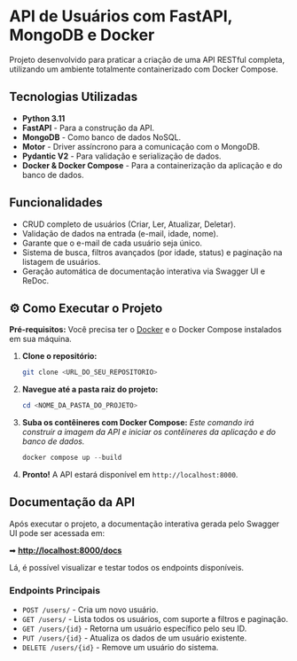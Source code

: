 # API de Usuários com FastAPI, MongoDB e Docker

Projeto desenvolvido para praticar a criação de uma API RESTful completa, utilizando um ambiente totalmente containerizado com Docker Compose.

##  Tecnologias Utilizadas

* **Python 3.11**
* **FastAPI** - Para a construção da API.
* **MongoDB** - Como banco de dados NoSQL.
* **Motor** - Driver assíncrono para a comunicação com o MongoDB.
* **Pydantic V2** - Para validação e serialização de dados.
* **Docker & Docker Compose** - Para a containerização da aplicação e do banco de dados.

##  Funcionalidades

* CRUD completo de usuários (Criar, Ler, Atualizar, Deletar).
* Validação de dados na entrada (e-mail, idade, nome).
* Garante que o e-mail de cada usuário seja único.
* Sistema de busca, filtros avançados (por idade, status) e paginação na listagem de usuários.
* Geração automática de documentação interativa via Swagger UI e ReDoc.

## ⚙️ Como Executar o Projeto

**Pré-requisitos:** Você precisa ter o [Docker](https://www.docker.com/products/docker-desktop/) e o Docker Compose instalados em sua máquina.

1.  **Clone o repositório:**
    ```bash
    git clone <URL_DO_SEU_REPOSITORIO>
    ```

2.  **Navegue até a pasta raiz do projeto:**
    ```powershell
    cd <NOME_DA_PASTA_DO_PROJETO>
    ```

3.  **Suba os contêineres com Docker Compose:**
    *Este comando irá construir a imagem da API e iniciar os contêineres da aplicação e do banco de dados.*
    ```powershell
    docker compose up --build
    ```

4.  **Pronto!** A API estará disponível em `http://localhost:8000`.

##  Documentação da API

Após executar o projeto, a documentação interativa gerada pelo Swagger UI pode ser acessada em:

➡ **[http://localhost:8000/docs](http://localhost:8000/docs)**

Lá, é possível visualizar e testar todos os endpoints disponíveis.

### Endpoints Principais

* `POST /users/` - Cria um novo usuário.
* `GET /users/` - Lista todos os usuários, com suporte a filtros e paginação.
* `GET /users/{id}` - Retorna um usuário específico pelo seu ID.
* `PUT /users/{id}` - Atualiza os dados de um usuário existente.
* `DELETE /users/{id}` - Remove um usuário do sistema.
